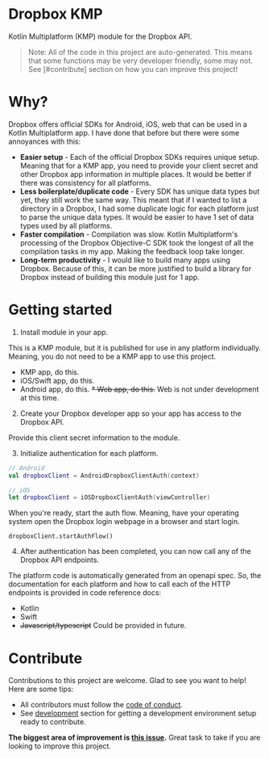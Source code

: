 # Dropbox KMP

Kotlin Multiplatform (KMP) module for the Dropbox API.

> Note: All of the code in this project are auto-generated. This means that some functions may be very developer friendly, some may not. See [#contribute] section on how you can improve this project!

# Why?

Dropbox offers official SDKs for Android, iOS, web that can be used in a Kotlin Multiplatform app. I have done that before but there were some annoyances with this:

* **Easier setup** - Each of the official Dropbox SDKs requires unique setup. Meaning that for a KMP app, you need to provide your client secret and other Dropbox app information in multiple places. It would be better if there was consistency for all platforms.
* **Less boilerplate/duplicate code** - Every SDK has unique data types but yet, they still work the same way. This meant that if I wanted to list a directory in a Dropbox, I had some duplicate logic for each platform just to parse the unique data types. It would be easier to have 1 set of data types used by all platforms.
* **Faster compilation** - Compilation was slow. Kotlin Multiplatform's processing of the Dropbox Objective-C SDK took the longest of all the compilation tasks in my app. Making the feedback loop take longer.
* **Long-term productivity** - I would like to build many apps using Dropbox. Because of this, it can be more justified to build a library for Dropbox instead of building this module just for 1 app.

# Getting started

1. Install module in your app.

This is a KMP module, but it is published for use in any platform individually. Meaning, you do not need to be a KMP app to use this project.

* KMP app, do this.
* iOS/Swift app, do this.
* Android app, do this.
~~* Web app, do this.~~ Web is not under development at this time.

2. Create your Dropbox developer app so your app has access to the Dropbox API.

Provide this client secret information to the module.

3. Initialize authentication for each platform.

```kotlin
// Android
val dropboxClient = AndroidDropboxClientAuth(context)
```

```swift
// iOS
let dropboxClient = iOSDropboxClientAuth(viewController)
```

When you're ready, start the auth flow. Meaning, have your operating system open the Dropbox login webpage in a browser and start login.

```
dropboxClient.startAuthFlow()
```

4. After authentication has been completed, you can now call any of the Dropbox API endpoints.

The platform code is automatically generated from an openapi spec. So, the documentation for each platform and how to call each of the HTTP endpoints is provided in code reference docs:

* Kotlin
* Swift
* ~~Javascript/typescript~~ Could be provided in future.

# Contribute 

Contributions to this project are welcome. Glad to see you want to help! Here are some tips:

* All contributors must follow the [code of conduct](code_of_conduct.md). 
* See [development](#development) section for getting a development environment setup ready to contribute. 

**The biggest area of improvement is [this issue](https://github.com/levibostian/Dropbox-KMP/issues/3).** Great task to take if you are looking to improve this project. 

